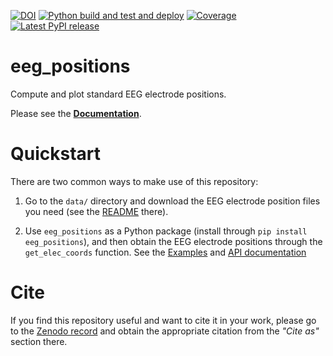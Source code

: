 [![DOI](https://zenodo.org/badge/136149692.svg)](https://zenodo.org/badge/latestdoi/136149692) [![Python build and test and deploy](https://github.com/sappelhoff/eeg_positions/workflows/Python%20build%20and%20test%20and%20deploy/badge.svg)](https://github.com/sappelhoff/eeg_positions/actions?query=workflow%3A%22Python+build+and+test+and+deploy%22) [![Coverage](https://codecov.io/gh/sappelhoff/eeg_positions/branch/master/graph/badge.svg)](https://codecov.io/gh/sappelhoff/eeg_positions) [![Latest PyPI release](https://img.shields.io/pypi/v/eeg_positions.svg)](https://pypi.org/project/eeg_positions/)

# eeg_positions

Compute and plot standard EEG electrode positions.

Please see the [**Documentation**](https://stefanappelhoff.com/eeg_positions/).

# Quickstart

There are two common ways to make use of this repository:

1. Go to the `data/` directory and download the EEG electrode position files you need
   (see the [README](./data/README.md) there).

1. Use `eeg_positions` as a Python package (install through `pip install eeg_positions`),
   and then obtain the EEG electrode positions through the `get_elec_coords` function.
   See the [Examples](https://stefanappelhoff.com/eeg_positions/auto_examples/index.html)
   and [API documentation](https://stefanappelhoff.com/eeg_positions/api.html)

# Cite

If you find this repository useful and want to cite it in your work, please go
to the [Zenodo record](https://doi.org/10.5281/zenodo.3718568) and obtain the
appropriate citation from the *"Cite as"* section there.

